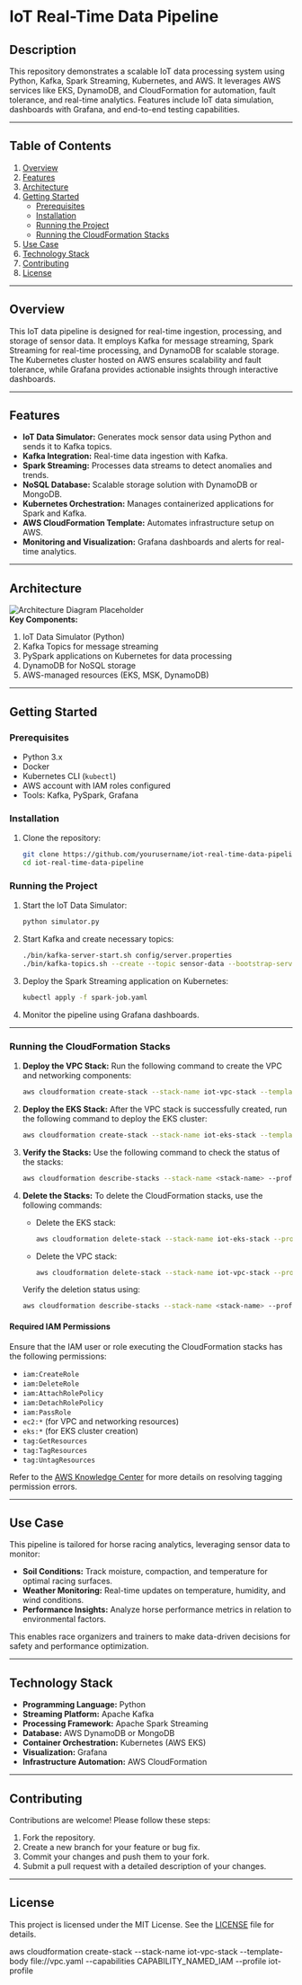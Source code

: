 # IoT Real-Time Data Pipeline

## Description
This repository demonstrates a scalable IoT data processing system using Python, Kafka, Spark Streaming, Kubernetes, and AWS. It leverages AWS services like EKS, DynamoDB, and CloudFormation for automation, fault tolerance, and real-time analytics. Features include IoT data simulation, dashboards with Grafana, and end-to-end testing capabilities.

---

## Table of Contents
1. [Overview](#overview)
2. [Features](#features)
3. [Architecture](#architecture)
4. [Getting Started](#getting-started)
   - [Prerequisites](#prerequisites)
   - [Installation](#installation)
   - [Running the Project](#running-the-project)
   - [Running the CloudFormation Stacks](#running-the-cloudformation-stacks)
5. [Use Case](#use-case)
6. [Technology Stack](#technology-stack)
7. [Contributing](#contributing)
8. [License](#license)

---

## Overview
This IoT data pipeline is designed for real-time ingestion, processing, and storage of sensor data. It employs Kafka for message streaming, Spark Streaming for real-time processing, and DynamoDB for scalable storage. The Kubernetes cluster hosted on AWS ensures scalability and fault tolerance, while Grafana provides actionable insights through interactive dashboards.

---

## Features
- **IoT Data Simulator:** Generates mock sensor data using Python and sends it to Kafka topics.
- **Kafka Integration:** Real-time data ingestion with Kafka.
- **Spark Streaming:** Processes data streams to detect anomalies and trends.
- **NoSQL Database:** Scalable storage solution with DynamoDB or MongoDB.
- **Kubernetes Orchestration:** Manages containerized applications for Spark and Kafka.
- **AWS CloudFormation Template:** Automates infrastructure setup on AWS.
- **Monitoring and Visualization:** Grafana dashboards and alerts for real-time analytics.

---

## Architecture
![Architecture Diagram Placeholder](#)  
**Key Components:**
1. IoT Data Simulator (Python)
2. Kafka Topics for message streaming
3. PySpark applications on Kubernetes for data processing
4. DynamoDB for NoSQL storage
5. AWS-managed resources (EKS, MSK, DynamoDB)

---

## Getting Started

### Prerequisites
- Python 3.x
- Docker
- Kubernetes CLI (`kubectl`)
- AWS account with IAM roles configured
- Tools: Kafka, PySpark, Grafana

### Installation
1. Clone the repository:
   ```bash
   git clone https://github.com/yourusername/iot-real-time-data-pipeline.git
   cd iot-real-time-data-pipeline
   ```

### Running the Project
1. Start the IoT Data Simulator:
   ```bash
   python simulator.py
   ```
2. Start Kafka and create necessary topics:
   ```bash
   ./bin/kafka-server-start.sh config/server.properties
   ./bin/kafka-topics.sh --create --topic sensor-data --bootstrap-server localhost:9092
   ```
3. Deploy the Spark Streaming application on Kubernetes:
   ```bash
   kubectl apply -f spark-job.yaml
   ```
4. Monitor the pipeline using Grafana dashboards.

---

### Running the CloudFormation Stacks

1. **Deploy the VPC Stack:**
   Run the following command to create the VPC and networking components:
   ```bash
   aws cloudformation create-stack --stack-name iot-vpc-stack --template-body file://cloudformation/vpc.yaml --capabilities CAPABILITY_NAMED_IAM --profile iot-profile
   ```

2. **Deploy the EKS Stack:**
   After the VPC stack is successfully created, run the following command to deploy the EKS cluster:
   ```bash
   aws cloudformation create-stack --stack-name iot-eks-stack --template-body file://cloudformation/eks.yaml --capabilities CAPABILITY_NAMED_IAM --profile iot-profile
   ```

3. **Verify the Stacks:**
   Use the following command to check the status of the stacks:
   ```bash
   aws cloudformation describe-stacks --stack-name <stack-name> --profile iot-profile
   ```

4. **Delete the Stacks:**
   To delete the CloudFormation stacks, use the following commands:
   - Delete the EKS stack:
     ```bash
     aws cloudformation delete-stack --stack-name iot-eks-stack --profile iot-profile
     ```
   - Delete the VPC stack:
     ```bash
     aws cloudformation delete-stack --stack-name iot-vpc-stack --profile iot-profile
     ```
   Verify the deletion status using:
   ```bash
   aws cloudformation describe-stacks --stack-name <stack-name> --profile iot-profile
   ```

#### Required IAM Permissions
Ensure that the IAM user or role executing the CloudFormation stacks has the following permissions:
- `iam:CreateRole`
- `iam:DeleteRole`
- `iam:AttachRolePolicy`
- `iam:DetachRolePolicy`
- `iam:PassRole`
- `ec2:*` (for VPC and networking resources)
- `eks:*` (for EKS cluster creation)
- `tag:GetResources`
- `tag:TagResources`
- `tag:UntagResources`

Refer to the [AWS Knowledge Center](https://repost.aws/knowledge-center/cloudformation-tagging-permission-error) for more details on resolving tagging permission errors.

---

## Use Case
This pipeline is tailored for horse racing analytics, leveraging sensor data to monitor:
- **Soil Conditions:** Track moisture, compaction, and temperature for optimal racing surfaces.
- **Weather Monitoring:** Real-time updates on temperature, humidity, and wind conditions.
- **Performance Insights:** Analyze horse performance metrics in relation to environmental factors.

This enables race organizers and trainers to make data-driven decisions for safety and performance optimization.

---

## Technology Stack
- **Programming Language:** Python
- **Streaming Platform:** Apache Kafka
- **Processing Framework:** Apache Spark Streaming
- **Database:** AWS DynamoDB or MongoDB
- **Container Orchestration:** Kubernetes (AWS EKS)
- **Visualization:** Grafana
- **Infrastructure Automation:** AWS CloudFormation

---

## Contributing
Contributions are welcome! Please follow these steps:
1. Fork the repository.
2. Create a new branch for your feature or bug fix.
3. Commit your changes and push them to your fork.
4. Submit a pull request with a detailed description of your changes.

---

## License
This project is licensed under the MIT License. See the [LICENSE](LICENSE) file for details.

aws cloudformation create-stack --stack-name iot-vpc-stack --template-body file://vpc.yaml --capabilities CAPABILITY_NAMED_IAM --profile iot-profile